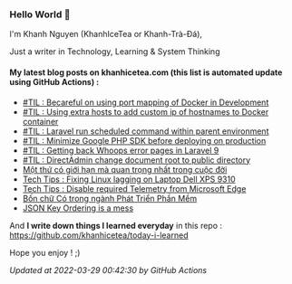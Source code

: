 ### Hello World 👋

I'm Khanh Nguyen (KhanhIceTea or Khanh-Trà-Đá),

Just a writer in Technology, Learning & System Thinking

#### My latest blog posts on khanhicetea.com (this list is automated update using GitHub Actions) :

- [#TIL : Becareful on using port mapping of Docker in Development](https://khanhicetea.com/til/2022-03-17-becareful-on-using-port-mapping-of-docker-in-development/)
- [#TIL : Using extra hosts to add custom ip of hostnames to Docker container](https://khanhicetea.com/til/2022-03-16-using-extra-hosts-to-add-custom-ip-of-hostnames-to-docker-container/)
- [#TIL : Laravel run scheduled command within parent environment](https://khanhicetea.com/til/2022-03-15-laravel-run-scheduled-command-within-parent-environment/)
- [#TIL : Minimize Google PHP SDK before deploying on production](https://khanhicetea.com/til/2022-03-14-minimize-google-php-sdk-before-deploying-on-production/)
- [#TIL : Getting back Whoops error pages in Laravel 9](https://khanhicetea.com/til/2022-03-13-getting-back-whoops-error-pages-in-laravel-9/)
- [#TIL : DirectAdmin change document root to public directory](https://khanhicetea.com/til/2022-03-09-directadmin-change-document-root-to-public-directory/)
- [Một thứ có giới hạn mà quan trọng nhất trong cuộc đời](https://khanhicetea.com/posts/mot-thu-co-gioi-han-quan-trong-nhat-trong-cuoc-doi/)
- [Tech Tips : Fixing Linux lagging on Laptop Dell XPS 9310](https://khanhicetea.com/posts/fixing-Linux-lagging-on-laptop-Dell-XPS-9310/)
- [Tech Tips : Disable required Telemetry from Microsoft Edge](https://khanhicetea.com/posts/how-to-disable-required-telemetry-from-ms-edge/)
- [Bốn chữ Có trong ngành Phát Triển Phần Mềm](https://khanhicetea.com/posts/four-able-in-software-development/)
- [JSON Key Ordering is a mess](https://khanhicetea.com/posts/json-key-ordering-is-a-mess/)

And **I write down things I learned everyday** in this repo : https://github.com/khanhicetea/today-i-learned

Hope you enjoy ! ;)

*Updated at 2022-03-29 00:42:30 by GitHub Actions*